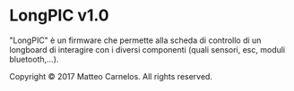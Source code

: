 # LongPIC v1.0
"LongPIC" è un firmware che permette alla scheda di controllo di un longboard di interagire con i diversi componenti (quali sensori, esc, moduli bluetooth,...).

Copyright © 2017 Matteo Carnelos. All rights reserved.
